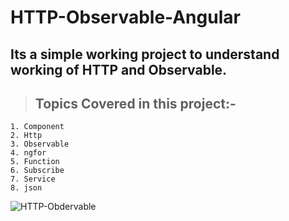 # HTTP-Observable-Angular

## Its a simple working project to understand working of HTTP and Observable.

> ## Topics Covered in this project:-

```
1. Component
2. Http 
3. Observable
4. ngfor
5. Function
6. Subscribe
7. Service
8. json
```

![HTTP-Obdervable](https://user-images.githubusercontent.com/71255183/192358189-ebfb11ae-7ea9-48fc-bbe5-703ac3615224.jpg)
